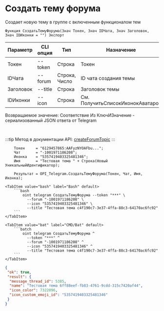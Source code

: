 ﻿---
sidebar_position: 2
---

# Создать тему форума
 Создает новую тему в группе с включенным функционалом тем



`Функция СоздатьТемуФорума(Знач Токен, Знач IDЧата, Знач Заголовок, Знач IDИконки = "") Экспорт`

  | Параметр | CLI опция | Тип | Назначение |
  |-|-|-|-|
  | Токен | --token | Строка | Токен |
  | IDЧата | --forum | Строка, Число | ID чата создания темы |
  | Заголовок | --title | Строка | Заголовок темы |
  | IDИконки | --icon | Строка | См. ПолучитьСписокИконокАватаров |

  
  Возвращаемое значение:   Соответствие Из КлючИЗначение - сериализованный JSON ответа от Telegram

<br/>

:::tip
Метод в документации API: [createForumTopic](https://core.telegram.org/bots/api#createforumtopic)
:::
<br/>


```bsl title="Пример кода"
    Токен     = "6129457865:AAFyzNYOAFbu...";
    Чат       = "-1001971186208";
    Иконка    = "5357419403325481346";
    Имя       = "Тестовая тема " + Строка(Новый УникальныйИдентификатор);

    Результат = OPI_Telegram.СоздатьТемуФорума(Токен, Чат, Имя, Иконка);
```
    

 <Tabs>
  
    <TabItem value="bash" label="Bash" default>
        ```bash
            oint telegram СоздатьТемуФорума --token "***" \
              --forum "-1001971186208" \
              --icon "5357419403325481346" \
              --title "Тестовая тема c4f190c7-3e37-4ffa-88c3-64170ac6fc92"
        ```
    </TabItem>
  
    <TabItem value="bat" label="CMD/Bat" default>
        ```batch
            oint telegram СоздатьТемуФорума ^
              --token "***" ^
              --forum "-1001971186208" ^
              --icon "5357419403325481346" ^
              --title "Тестовая тема c4f190c7-3e37-4ffa-88c3-64170ac6fc92"
        ```
    </TabItem>
</Tabs>


```json title="Результат"
{
 "ok": true,
 "result": {
  "message_thread_id": 5385,
  "name": "Тестовая тема 6ff88eef-fb83-4761-9cdd-315c7420af44",
  "icon_color": 7322096,
  "icon_custom_emoji_id": "5357419403325481346"
 }
}
```

